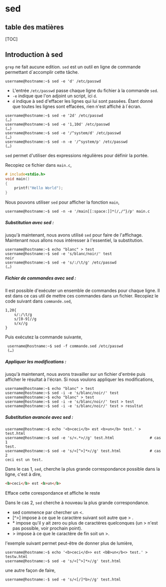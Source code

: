 # sed

## table des matières

[TOC]

## Introduction à sed

`grep` ne fait aucune edition. `sed` est un outil en ligne de commande permettant d`accomplir cette tâche. 

```shell
username@hostname:~$ sed -e 'd' /etc/passwd
```

- L'entrée `/etc/passwd` passe chaque ligne du fichier à la commande `sed`. 
- `-e` indique que l'on adjoint un script, ici `d`.
- `d` indique à sed d'effacer les lignes qui lui sont passées. Étant donné que toutes les lignes sont effacées, rien n'est affiché à l`écran.

```
username@hostname:~$ sed -e '2d' /etc/passwd
(…) 
username@hostname:~$ sed -e '1,10d' /etc/passwd
(…) 
username@hostname:~$ sed -e '/^system/d' /etc/passwd
(…) 
username@hostname:~$ sed -n -e '/^system/p' /etc/passwd
(…) 
```

`sed` permet d'utiliser des expressions régulières pour définir la portée.

Recopiez ce fichier dans `main.c`,

```c++
# include<stdio.h>
void main()
{
	printf("Hello World");
}
```

Nous pouvons utiliser `sed` pour afficher la fonction `main`,

```shell
username@hostname:~$ sed -n -e '/main[[:space:]]*(/,/^}/p' main.c
```

##### Substitution avec sed :

jusqu'à maintenant, nous avons utilisé `sed` pour faire de l'affichage. Maintenant nous allons nous intéresser à l'essentiel, la substitution.

```shell
username@hostname:~$ echo "blanc" > test
username@hostname:~$ sed -e 's/blanc/noir/' test
noir
username@hostname:~$ sed -e 's/:/\t/g' /etc/passwd
(…)
```

##### Fichier de commandes avec sed :

Il est possible d'exécuter un ensemble de commandes pour chaque ligne. Il est dans ce cas util de mettre ces commandes dans un fichier. Recopiez le code suivant dans `commande.sed`,

```
1,20{
	s/:/\t/g
    s/[0-9]//g
    s/x//g
}
```

Puis exécutez la commande suivante,

```shell
 username@hostname:~$ sed -f commande.sed /etc/passwd
 (…)   
```

##### Appliquer les modifications :

jusqu'à maintenant, nous avons travailler sur un fichier d'entrée puis afficher le résultat à l'écran. Si nous voulons appliquer les modifications,

```shell
username@hostname:~$ echo "blanc" > test
username@hostname:~$ sed -i -e 's/blanc/noir/' test
username@hostname:~$ echo "blanc" > test
username@hostname:~$ sed -i -e 's/blanc/noir/' test > test
username@hostname:~$ sed -i -e 's/blanc/noir/' test > resultat
```

##### Substitution avancée avec sed : 

```shell
username@hostname:~$ echo '<b>ceci</b> est <b>un</b> test.' > test.html
username@hostname:~$ sed -e 's/<.*>//g' test.html                # cas 1
test.
username@hostname:~$ sed -e 's/<[^>]*>//g' test.html             # cas 2
ceci est un test.
```

Dans le cas 1, `sed`, cherche la plus grande correspondance possible dans la ligne, c'est à dire,

```html
<b>ceci</b> est <b>un</b>
```

Efface cette corespondance et affiche le reste

Dans le cas 2, `sed` cherche à nouveau la plus grande correspondance. 

- sed commence par chercher un <.
- [^>] impose à ce que le caractère suivant soit autre que > .
- \* impose qu'il y ait zero ou plus de caractéres quelconques (un > n'est pas possible, voir prochain point).
- \>  impose à ce que le caractère de fin soit un >.

l'exemple suivant permet peut-être de donner plus de lumière,

```shell
username@hostname:~$ echo '<b>ceci</d>> est <bB>un</b<> test.' > testw.html
username@hostname:~$ sed -e 's/<[^>]*>//g' test.html 
```

une autre façon de faire,

```shell
username@hostname:-$ sed -e 's/<[/]*b>//g' test.html
```

